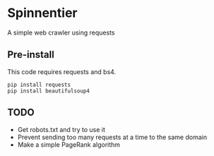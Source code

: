 Spinnentier
===========

A simple web crawler using requests

## Pre-install

This code requires requests and bs4.

```
pip install requests
pip install beautifulsoup4
```


## TODO 

* Get robots.txt and try to use it
* Prevent sending too many requests at a time to the same domain
* Make a simple PageRank algorithm
